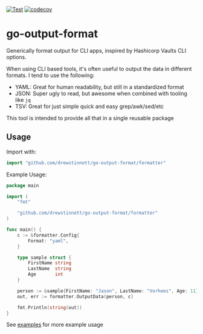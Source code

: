 [![Test](https://github.com/drewstinnett/go-output-format/actions/workflows/test.yml/badge.svg?branch=main)](https://github.com/drewstinnett/go-output-format/actions/workflows/test.yml)
[![codecov](https://codecov.io/gh/drewstinnett/go-output-format/branch/main/graph/badge.svg?token=KBITDOWZLQ)](https://codecov.io/gh/drewstinnett/go-output-format)

# go-output-format

Generically format output for CLI apps, inspired by Hashicorp Vaults CLI
options.

When using CLI based tools, it's often useful to output the data in different
formats. I tend to use the following:

* YAML: Great for human readability, but still in a standardized format
* JSON: Super ugly to read, but awesome when combined with tooling like `jq`
* TSV: Great for just simple quick and easy grep/awk/sed/etc

This tool is intended to provide all that in a single reusable package

## Usage

Import with:

```go
import "github.com/drewstinnett/go-output-format/formatter"
```

Example Usage:
```go
package main

import (
    "fmt"

    "github.com/drewstinnett/go-output-format/formatter"
)

func main() {
    c := &formatter.Config{
        Format: "yaml",
    }

    type sample struct {
        FirstName string
        LastName  string
        Age       int
    }

    person := &sample{FirstName: "Jason", LastName: "Vorhees", Age: 11}
    out, err := formatter.OutputData(person, c)

    fmt.Println(string(out))
}
```

See [examples](examples/) for more example usage
